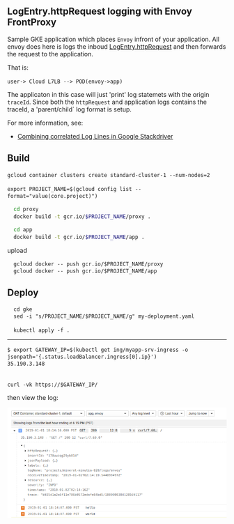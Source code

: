 

## LogEntry.httpRequest logging with Envoy FrontProxy


Sample GKE application which places `Envoy` infront of your application.  All envoy does here is logs the inboud [LogEntry.httpRequest](https://cloud.google.com/logging/docs/reference/v2/rest/v2/LogEntry#httprequest) and then forwards the request to the application.

That is:

```user-> Cloud L7LB --> POD(envoy->app)```

The applicaton in this case will just 'print' log statemets with the origin `traceId`.   Since both the `httpRequest` and application logs contains the traceId, a 'parent/child` log format is setup.

For more information, see:

- [Combining correlated Log Lines in Google Stackdriver](https://medium.com/google-cloud/combining-correlated-log-lines-in-google-stackdriver-dd23284aeb29)



## Build


```
gcloud container clusters create standard-cluster-1 --num-nodes=2

export PROJECT_NAME=$(gcloud config list --format="value(core.project)")
```

```bash
  cd proxy
  docker build -t gcr.io/$PROJECT_NAME/proxy .
```

```bash
  cd app
  docker build -t gcr.io/$PROJECT_NAME/app .
```

upload

```
  gcloud docker -- push gcr.io/$PROJECT_NAME/proxy 
  gcloud docker -- push gcr.io/$PROJECT_NAME/app
```


## Deploy

```
  cd gke
  sed -i "s/PROJECT_NAME/$PROJECT_NAME/g" my-deployment.yaml

  kubectl apply -f .
```


---

```
$ export GATEWAY_IP=$(kubectl get ing/myapp-srv-ingress -o jsonpath='{.status.loadBalancer.ingress[0].ip}')
35.190.3.148


curl -vk https://$GATEWAY_IP/
```

then view the log:


![gke_envoy.png](gke_envoy.png)

